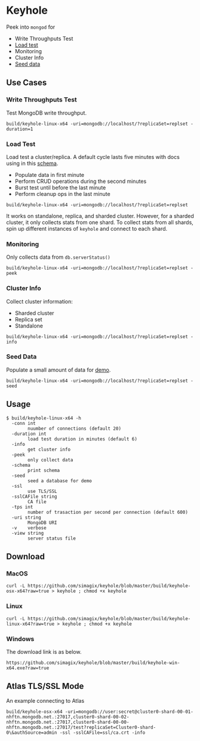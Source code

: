 # Keyhole
Peek into `mongod` for

- Write Throughputs Test
- [Load test](LOADTEST.md)
- Monitoring
- Cluster Info
- [Seed data](SEED.md)

## Use Cases
### Write Throughputs Test
Test MongoDB write throughput.  

```
build/keyhole-linux-x64 -uri=mongodb://localhost/?replicaSet=replset -duration=1
```

### Load Test
Load test a cluster/replica.  A default cycle lasts five minutes with docs using in this [schema](LOADTEST.md).

- Populate data in first minute
- Perform CRUD operations during the second minutes
- Burst test until before the last minute
- Perform cleanup ops in the last minute

```
build/keyhole-linux-x64 -uri=mongodb://localhost/?replicaSet=replset
```

It works on standalone, replica, and sharded cluster.  However, for a sharded cluster, it only collects stats from one shard.  To collect stats from all shards, spin up different instances of `keyhole` and connect to each shard.

### Monitoring
Only collects data from `db.serverStatus()`

```
build/keyhole-linux-x64 -uri=mongodb://localhost/?replicaSet=replset -peek
```

### Cluster Info
Collect cluster information:

- Sharded cluster
- Replica set
- Standalone

```
build/keyhole-linux-x64 -uri=mongodb://localhost/?replicaSet=replset -info
```

### Seed Data
Populate a small amount of data for [demo](SEED.md).

```
build/keyhole-linux-x64 -uri=mongodb://localhost/?replicaSet=replset -seed
```

## Usage
```
$ build/keyhole-linux-x64 -h
  -conn int
    	nuumber of connections (default 20)
  -duration int
    	load test duration in minutes (default 6)
  -info
    	get cluster info
  -peek
    	only collect data
  -schema
    	print schema
  -seed
    	seed a database for demo
  -ssl
    	use TLS/SSL
  -sslCAFile string
    	CA file
  -tps int
    	number of trasaction per second per connection (default 600)
  -uri string
    	MongoDB URI
  -v	verbose
  -view string
    	server status file
```

## Download
### MacOS
```
curl -L https://github.com/simagix/keyhole/blob/master/build/keyhole-osx-x64?raw=true > keyhole ; chmod +x keyhole
```
### Linux
```
curl -L https://github.com/simagix/keyhole/blob/master/build/keyhole-linux-x64?raw=true > keyhole ; chmod +x keyhole
```
### Windows
The download link is as below.

```
https://github.com/simagix/keyhole/blob/master/build/keyhole-win-x64.exe?raw=true
```

## Atlas TLS/SSL Mode
An example connecting to Atlas

```
build/keyhole-osx-x64 -uri=mongodb://user:secret@cluster0-shard-00-01-nhftn.mongodb.net.:27017,cluster0-shard-00-02-nhftn.mongodb.net.:27017,cluster0-shard-00-00-nhftn.mongodb.net.:27017/test?replicaSet=Cluster0-shard-0\&authSource=admin -ssl -sslCAFile=ssl/ca.crt -info
```
